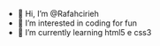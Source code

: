 - 👋 Hi, I’m @Rafahcirieh
- 👀 I’m interested in coding for fun
- 🌱 I’m currently learning html5 e css3
<!---
Rafahcirieh/Rafahcirieh is a ✨ special ✨ repository because its `README.md` (this file) appears on your GitHub profile.
You can click the Preview link to take a look at your changes.
--->

